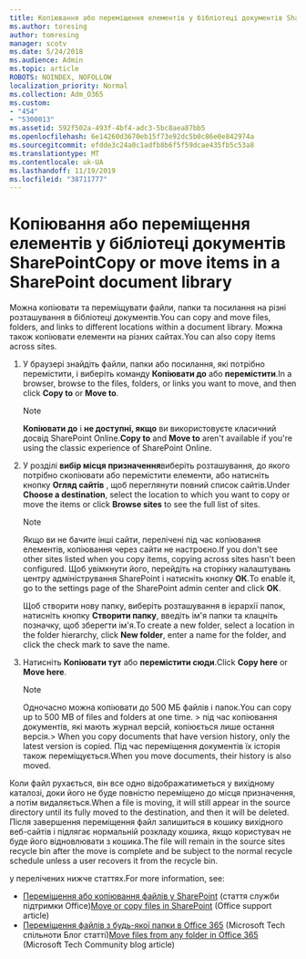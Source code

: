 ```yaml
---
title: Копіювання або переміщення елементів у бібліотеці документів SharePoint
ms.author: toresing
author: tomresing
manager: scotv
ms.date: 5/24/2018
ms.audience: Admin
ms.topic: article
ROBOTS: NOINDEX, NOFOLLOW
localization_priority: Normal
ms.collection: Adm_O365
ms.custom:
- "454"
- "5300013"
ms.assetid: 592f502a-493f-4bf4-adc3-5bc8aea87bb5
ms.openlocfilehash: 6e14260d3670eb15f73e92dc5b0c86e0e842974a
ms.sourcegitcommit: efdde3c24a0c1adfb8b6f5f59dcae435fb5c53a8
ms.translationtype: MT
ms.contentlocale: uk-UA
ms.lasthandoff: 11/19/2019
ms.locfileid: "38711777"
---
```

# <a name="copy-or-move-items-in-a-sharepoint-document-library"></a><span data-ttu-id="c2267-102">Копіювання або переміщення елементів у бібліотеці документів SharePoint</span><span class="sxs-lookup"><span data-stu-id="c2267-102">Copy or move items in a SharePoint document library</span></span>

<span data-ttu-id="c2267-103">Можна копіювати та переміщувати файли, папки та посилання на різні розташування в бібліотеці документів.</span><span class="sxs-lookup"><span data-stu-id="c2267-103">You can copy and move files, folders, and links to different locations within a document library.</span></span> <span data-ttu-id="c2267-104">Можна також копіювати елементи на різних сайтах.</span><span class="sxs-lookup"><span data-stu-id="c2267-104">You can also copy items across sites.</span></span> 
  
1. <span data-ttu-id="c2267-105">У браузері знайдіть файли, папки або посилання, які потрібно перемістити, і виберіть команду **Копіювати до** або **перемістити**.</span><span class="sxs-lookup"><span data-stu-id="c2267-105">In a browser, browse to the files, folders, or links you want to move, and then click **Copy to** or **Move to**.</span></span>

    > [!NOTE]
    > <span data-ttu-id="c2267-106">**Копіювати до** і **не доступні, якщо** ви використовуєте класичний досвід SharePoint Online.</span><span class="sxs-lookup"><span data-stu-id="c2267-106">**Copy to** and **Move to** aren't available if you're using the classic experience of SharePoint Online.</span></span>
  
2. <span data-ttu-id="c2267-107">У розділі **вибір місця призначення**виберіть розташування, до якого потрібно скопіювати або перемістити елементи, або натисніть кнопку **Огляд сайтів** , щоб переглянути повний список сайтів.</span><span class="sxs-lookup"><span data-stu-id="c2267-107">Under **Choose a destination**, select the location to which you want to copy or move the items or click **Browse sites** to see the full list of sites.</span></span>

    > [!NOTE]
    > <span data-ttu-id="c2267-108">Якщо ви не бачите інші сайти, перелічені під час копіювання елементів, копіювання через сайти не настроєно.</span><span class="sxs-lookup"><span data-stu-id="c2267-108">If you don't see other sites listed when you copy items, copying across sites hasn't been configured.</span></span> <span data-ttu-id="c2267-109">Щоб увімкнути його, перейдіть на сторінку налаштувань центру адміністрування SharePoint і натисніть кнопку **ОК**.</span><span class="sxs-lookup"><span data-stu-id="c2267-109">To enable it, go to the settings page of the SharePoint admin center and click **OK**.</span></span>
  
    <span data-ttu-id="c2267-110">Щоб створити нову папку, виберіть розташування в ієрархії папок, натисніть кнопку **Створити папку**, введіть ім'я папки та клацніть позначку, щоб зберегти ім'я.</span><span class="sxs-lookup"><span data-stu-id="c2267-110">To create a new folder, select a location in the folder hierarchy, click **New folder**, enter a name for the folder, and click the check mark to save the name.</span></span>

3. <span data-ttu-id="c2267-111">Натисніть **Копіювати тут** або **перемістити сюди**.</span><span class="sxs-lookup"><span data-stu-id="c2267-111">Click **Copy here** or **Move here**.</span></span>

    > [!NOTE]
    > <span data-ttu-id="c2267-112">Одночасно можна копіювати до 500 МБ файлів і папок.</span><span class="sxs-lookup"><span data-stu-id="c2267-112">You can copy up to 500 MB of files and folders at one time.</span></span> <span data-ttu-id="c2267-113">> під час копіювання документів, які мають журнал версій, копіюється лише остання версія.</span><span class="sxs-lookup"><span data-stu-id="c2267-113">>  When you copy documents that have version history, only the latest version is copied.</span></span> <span data-ttu-id="c2267-114">Під час переміщення документів їх історія також переміщується.</span><span class="sxs-lookup"><span data-stu-id="c2267-114">When you move documents, their history is also moved.</span></span>
  
 <span data-ttu-id="c2267-115">Коли файл рухається, він все одно відображатиметься у вихідному каталозі, доки його не буде повністю переміщено до місця призначення, а потім видаляється.</span><span class="sxs-lookup"><span data-stu-id="c2267-115">When a file is moving, it will still appear in the source directory until its fully moved to the destination, and then it will be deleted.</span></span> <span data-ttu-id="c2267-116">Після завершення переміщення файл залишиться в кошику вихідного веб-сайтів і підлягає нормальній розкладу кошика, якщо користувач не буде його відновлювати з кошика.</span><span class="sxs-lookup"><span data-stu-id="c2267-116">The file will remain in the source sites recycle bin after the move is complete and be subject to the normal recycle schedule unless a user recovers it from the recycle bin.</span></span>

<span data-ttu-id="c2267-117">у перелічених нижче статтях.</span><span class="sxs-lookup"><span data-stu-id="c2267-117">For more information, see:</span></span>

 - <span data-ttu-id="c2267-118">[Переміщення або копіювання файлів у SharePoint](https://support.office.com/article/move-or-copy-files-in-sharepoint-00e2f483-4df3-46be-a861-1f5f0c1a87bc) (стаття служби підтримки Office)</span><span class="sxs-lookup"><span data-stu-id="c2267-118">[Move or copy files in SharePoint](https://support.office.com/article/move-or-copy-files-in-sharepoint-00e2f483-4df3-46be-a861-1f5f0c1a87bc) (Office support article)</span></span>
 - <span data-ttu-id="c2267-119">[Переміщення файлів з будь-якої папки в Office 365](https://techcommunity.microsoft.com/t5/Microsoft-SharePoint-Blog/Now-move-files-anywhere-in-Office-365-SharePoint-and-OneDrive/ba-p/146973) (Microsoft Tech спільноти Блог статті)</span><span class="sxs-lookup"><span data-stu-id="c2267-119">[Move files from any folder in Office 365](https://techcommunity.microsoft.com/t5/Microsoft-SharePoint-Blog/Now-move-files-anywhere-in-Office-365-SharePoint-and-OneDrive/ba-p/146973) (Microsoft Tech Community blog article)</span></span>  